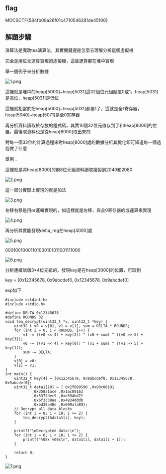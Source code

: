 ## flag

MOCSCTF{584fb08a26f01c4710546281de45100}

## 解題步驟

演算法是魔改tea演算法，其實關鍵還是怎麼去理解分析這個虛擬機

完全是用位元運算實現的虛擬機，這些運算都在堆中實現

舉一個例子來分析數據

![1.png](img/1.png)

這裡就是堆中的heap[5000]~heap[5031]這32個位元組賦值0或1，heap[5031]是高位，heap[5031]是低位

這裡就相當於把heap[5000]~heap[5031]都置1了，這就是全1寄存器，heap[5040]~heap[5071]是全0寄存器

再分析資料讀取於存放的程式碼，其實10個32位元值存到了和heap[8000]的位置，最後取資料也是從heap[8000]取出來的


對每一個32位的計算過程來對heap[8000]處的數據分析其變化即可知道每一個過程做了什麼

舉例：

這裡就是將heap[8000]的前8位元組資料讀取複製到2040和2080

![2.png](img/2.png)

這一部分實際上實現的就是加法

![3.png](img/3.png)

左移右移是用or邏輯實現的，如這裡就是左移，與全0寄存器的或運算來實現

![4.png](img/4.png)

再分析其實能發現delta_reg在heap[4000]處

![5.png](img/5.png)

00010010001101000101011001111000

![6.png](img/6.png)

分析連續賦值3*4位元組的，發現key是在heap[3000]的位置，可取到

key = [0x12345678, 0x9abcdef0, 0x12345678, 0x9abcdef0]

exp如下

```
#include <stdint.h>
#include <stdio.h>

#define DELTA 0x12345678
#define ROUNDS 32
void tea_decrypt(uint32_t *v, uint32_t *key) {
    uint32_t v0 = v[0], v1 = v[1], sum = DELTA * ROUNDS;
    for (int i = 0; i < ROUNDS; i++) {
        v1 -= ((v0 << 4) + key[2]) ^ (v0 + sum) ^ ((v0 >> 5) + key[3]);
        v0 -= ((v1 << 4) + key[0]) ^ (v1 + sum) ^ ((v1 >> 5) + key[1]);
        sum -= DELTA;
    }
    v[0] = v0;
    v[1] = v1;
}
int main() {
    uint32_t key[4] = {0x12345678, 0x9abcdef0, 0x12345678, 0x9abcdef0};
    uint32_t data1[10] = { 0x2f899590 ,0x90c06101
            ,0x358a1ace ,0x1ac88163
            ,0x5372dec9 ,0xe394bd7f
            ,0x6f3c38aa ,0x4934dddb
            ,0xed39a48e ,0x699afa89};
    // Decrypt all data blocks
    for (int i = 0; i < 10; i += 2) {
        tea_decrypt(&data1[i], key);
    }

    printf("\nDecrypted data:\n");
    for (int i = 0; i < 10; i += 2) {
        printf("%08x %08x\n", data1[i], data1[i + 1]);
    }

    return 0;
}
```

![7.png](img/7.png)







